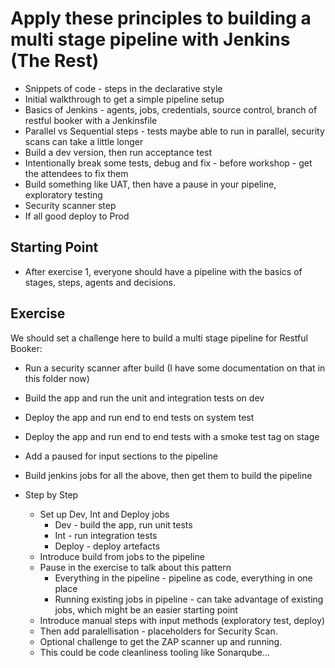 # Apply these principles to building a multi stage pipeline with Jenkins (The Rest)

* Snippets of code - steps in the declarative style
* Initial walkthrough to get a simple pipeline setup
* Basics of Jenkins - agents, jobs, credentials, source control, branch of restful booker with a Jenkinsfile
* Parallel vs Sequential steps - tests maybe able to run in parallel, security scans can take a little longer
* Build a dev version, then run acceptance test
* Intentionally break some tests, debug and fix - before workshop - get the attendees to fix them
* Build something like UAT, then have a pause in your pipeline, exploratory testing
* Security scanner step
* If all good deploy to Prod

## Starting Point

* After exercise 1, everyone should have a pipeline with the basics of stages, steps, agents and decisions.

## Exercise

We should set a challenge here to build a multi stage pipeline for Restful Booker:

* Run a security scanner after build (I have some documentation on that in this folder now)
* Build the app and run the unit and integration tests on dev
* Deploy the app and run end to end tests on system test
* Deploy the app and run end to end tests with a smoke test tag on stage
* Add a paused for input sections to the pipeline
* Build jenkins jobs for all the above, then get them to build the pipeline

* Step by Step
  * Set up Dev, Int and Deploy jobs
    * Dev - build the app, run unit tests
    * Int - run integration tests
    * Deploy - deploy artefacts
  * Introduce build from jobs to the pipeline
  * Pause in the exercise to talk about this pattern
    * Everything in the pipeline - pipeline as code, everything in one place
    * Running existing jobs in pipeline - can take advantage of existing jobs, which might be an easier starting point
  * Introduce manual steps with input methods (exploratory test, deploy)
  * Then add paralellisation - placeholders for Security Scan.
  * Optional challenge to get the ZAP scanner up and running.
  * This could be code cleanliness tooling like Sonarqube...
